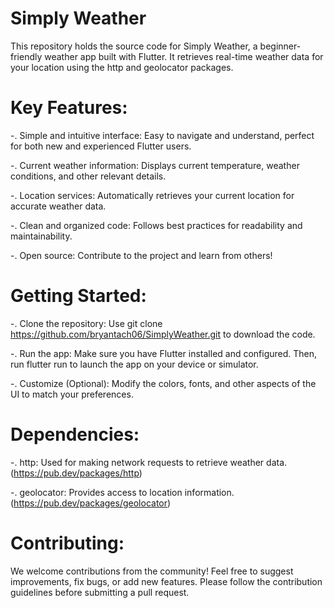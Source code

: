 # Simply Weather

This repository holds the source code for Simply Weather, a beginner-friendly weather app built with Flutter. It retrieves real-time weather data for your location using the http and geolocator packages.


# Key Features:

-. Simple and intuitive interface: Easy to navigate and understand, perfect for both new and experienced Flutter users.

-. Current weather information: Displays current temperature, weather conditions, and other relevant details.

-. Location services: Automatically retrieves your current location for accurate weather data.

-. Clean and organized code: Follows best practices for readability and maintainability.

-. Open source: Contribute to the project and learn from others!


# Getting Started:

-. Clone the repository: Use git clone https://github.com/bryantach06/SimplyWeather.git to download the code.

-. Run the app: Make sure you have Flutter installed and configured. Then, run flutter run to launch the app on your device or simulator.

-. Customize (Optional): Modify the colors, fonts, and other aspects of the UI to match your preferences.


# Dependencies:

-. http: Used for making network requests to retrieve weather data. (https://pub.dev/packages/http)

-. geolocator: Provides access to location information. (https://pub.dev/packages/geolocator)


# Contributing:

We welcome contributions from the community! Feel free to suggest improvements, fix bugs, or add new features. Please follow the contribution guidelines before submitting a pull request.

